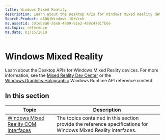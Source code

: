 ```yaml
---
title: Windows Mixed Reality
description: Learn about the Desktop APIs for Windows Mixed Reality devices. For more information, see the Mixed Reality Dev Center or the Windows.Graphics.Holographic Windows Runtime API reference content.
Search.Product: eADQiWindows 10XVcnh
ms.assetid: 301eb8a0-26eb-4909-81e2-480c4701fb6e
ms.topic: reference
ms.date: 01/15/2019
---
```


# Windows Mixed Reality

Learn about the Desktop APIs for Windows Mixed Reality devices. For more information, see the [Mixed Reality Dev Center](/windows/mixed-reality) or the [Windows.Graphics.Holographic](/uwp/api/windows.graphics.holographic) Windows Runtime API reference content.

## In this section

| Topic | Description |
|-|-|
| [Windows Mixed Reality COM Interfaces](mixed-reality-com-interfaces.md) | The topics contained in this section provide the reference specifications for Windows Mixed Reality interfaces. |
